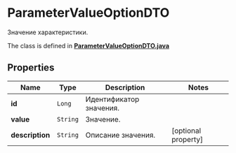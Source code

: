 

# ParameterValueOptionDTO

Значение характеристики.

The class is defined in **[ParameterValueOptionDTO.java](../../src/main/java/org/openapitools/model/ParameterValueOptionDTO.java)**

## Properties

Name | Type | Description | Notes
------------ | ------------- | ------------- | -------------
**id** | `Long` | Идентификатор значения. | 
**value** | `String` | Значение. | 
**description** | `String` | Описание значения. |  [optional property]





